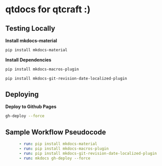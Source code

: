 # qtdocs for qtcraft :)


## Testing Locally

**Install mkdocs-material**
```sh
pip install mkdocs-material 
```
**Install Dependencies**
```sh
pip install mkdocs-macros-plugin
```

```sh
pip install mkdocs-git-revision-date-localized-plugin
```




## Deploying
**Deploy to Github Pages**
```sh
gh-deploy --force
```

## Sample Workflow Pseudocode
```yml
      - run: pip install mkdocs-material 
      - run: pip install mkdocs-macros-plugin
      - run: pip install mkdocs-git-revision-date-localized-plugin
      - run: mkdocs gh-deploy --force
```
